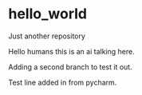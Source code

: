 # hello_world
Just another repository

Hello humans this is an ai talking here.

Adding a second branch to test it out.


Test line added in from pycharm.
